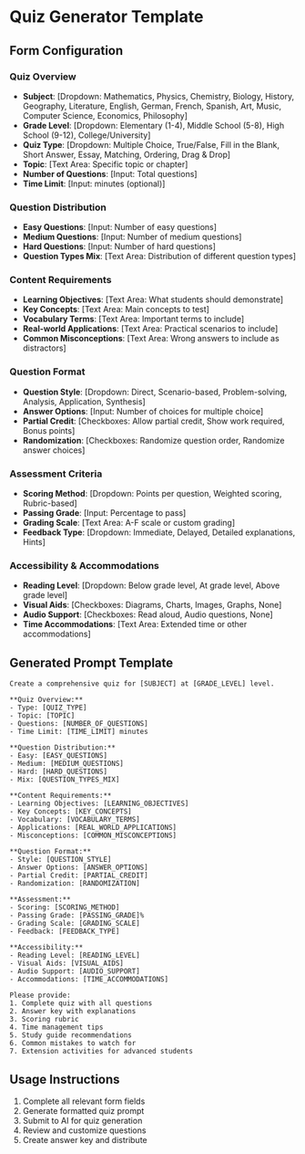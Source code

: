 # Quiz Generator Template

## Form Configuration

### Quiz Overview
- **Subject**: [Dropdown: Mathematics, Physics, Chemistry, Biology, History, Geography, Literature, English, German, French, Spanish, Art, Music, Computer Science, Economics, Philosophy]
- **Grade Level**: [Dropdown: Elementary (1-4), Middle School (5-8), High School (9-12), College/University]
- **Quiz Type**: [Dropdown: Multiple Choice, True/False, Fill in the Blank, Short Answer, Essay, Matching, Ordering, Drag & Drop]
- **Topic**: [Text Area: Specific topic or chapter]
- **Number of Questions**: [Input: Total questions]
- **Time Limit**: [Input: minutes (optional)]

### Question Distribution
- **Easy Questions**: [Input: Number of easy questions]
- **Medium Questions**: [Input: Number of medium questions]
- **Hard Questions**: [Input: Number of hard questions]
- **Question Types Mix**: [Text Area: Distribution of different question types]

### Content Requirements
- **Learning Objectives**: [Text Area: What students should demonstrate]
- **Key Concepts**: [Text Area: Main concepts to test]
- **Vocabulary Terms**: [Text Area: Important terms to include]
- **Real-world Applications**: [Text Area: Practical scenarios to include]
- **Common Misconceptions**: [Text Area: Wrong answers to include as distractors]

### Question Format
- **Question Style**: [Dropdown: Direct, Scenario-based, Problem-solving, Analysis, Application, Synthesis]
- **Answer Options**: [Input: Number of choices for multiple choice]
- **Partial Credit**: [Checkboxes: Allow partial credit, Show work required, Bonus points]
- **Randomization**: [Checkboxes: Randomize question order, Randomize answer choices]

### Assessment Criteria
- **Scoring Method**: [Dropdown: Points per question, Weighted scoring, Rubric-based]
- **Passing Grade**: [Input: Percentage to pass]
- **Grading Scale**: [Text Area: A-F scale or custom grading]
- **Feedback Type**: [Dropdown: Immediate, Delayed, Detailed explanations, Hints]

### Accessibility & Accommodations
- **Reading Level**: [Dropdown: Below grade level, At grade level, Above grade level]
- **Visual Aids**: [Checkboxes: Diagrams, Charts, Images, Graphs, None]
- **Audio Support**: [Checkboxes: Read aloud, Audio questions, None]
- **Time Accommodations**: [Text Area: Extended time or other accommodations]

## Generated Prompt Template

```
Create a comprehensive quiz for [SUBJECT] at [GRADE_LEVEL] level.

**Quiz Overview:**
- Type: [QUIZ_TYPE]
- Topic: [TOPIC]
- Questions: [NUMBER_OF_QUESTIONS]
- Time Limit: [TIME_LIMIT] minutes

**Question Distribution:**
- Easy: [EASY_QUESTIONS]
- Medium: [MEDIUM_QUESTIONS]
- Hard: [HARD_QUESTIONS]
- Mix: [QUESTION_TYPES_MIX]

**Content Requirements:**
- Learning Objectives: [LEARNING_OBJECTIVES]
- Key Concepts: [KEY_CONCEPTS]
- Vocabulary: [VOCABULARY_TERMS]
- Applications: [REAL_WORLD_APPLICATIONS]
- Misconceptions: [COMMON_MISCONCEPTIONS]

**Question Format:**
- Style: [QUESTION_STYLE]
- Answer Options: [ANSWER_OPTIONS]
- Partial Credit: [PARTIAL_CREDIT]
- Randomization: [RANDOMIZATION]

**Assessment:**
- Scoring: [SCORING_METHOD]
- Passing Grade: [PASSING_GRADE]%
- Grading Scale: [GRADING_SCALE]
- Feedback: [FEEDBACK_TYPE]

**Accessibility:**
- Reading Level: [READING_LEVEL]
- Visual Aids: [VISUAL_AIDS]
- Audio Support: [AUDIO_SUPPORT]
- Accommodations: [TIME_ACCOMMODATIONS]

Please provide:
1. Complete quiz with all questions
2. Answer key with explanations
3. Scoring rubric
4. Time management tips
5. Study guide recommendations
6. Common mistakes to watch for
7. Extension activities for advanced students
```

## Usage Instructions

1. Complete all relevant form fields
2. Generate formatted quiz prompt
3. Submit to AI for quiz generation
4. Review and customize questions
5. Create answer key and distribute 